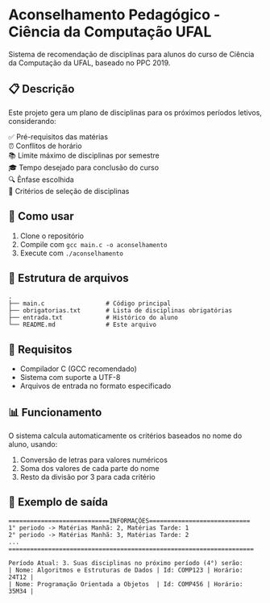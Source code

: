 # Aconselhamento Pedagógico - Ciência da Computação UFAL

Sistema de recomendação de disciplinas para alunos do curso de Ciência da Computação da UFAL, baseado no PPC 2019.

## 📋 Descrição

Este projeto gera um plano de disciplinas para os próximos períodos letivos, considerando:

✅ Pré-requisitos das matérias  
⏰ Conflitos de horário  
📚 Limite máximo de disciplinas por semestre  
🎓 Tempo desejado para conclusão do curso  
🔍 Ênfase escolhida  
📅 Critérios de seleção de disciplinas  

## 🚀 Como usar

1. Clone o repositório
2. Compile com `gcc main.c -o aconselhamento`
3. Execute com `./aconselhamento`

## 📂 Estrutura de arquivos

```
.
├── main.c                 # Código principal
├── obrigatorias.txt       # Lista de disciplinas obrigatórias
├── entrada.txt            # Histórico do aluno
└── README.md              # Este arquivo
```

## 🔧 Requisitos

- Compilador C (GCC recomendado)
- Sistema com suporte a UTF-8
- Arquivos de entrada no formato especificado

## 📊 Funcionamento

O sistema calcula automaticamente os critérios baseados no nome do aluno, usando:

1. Conversão de letras para valores numéricos
2. Soma dos valores de cada parte do nome
3. Resto da divisão por 3 para cada critério

## 📝 Exemplo de saída

```
============================INFORMAÇÕES============================
1° periodo -> Matérias Manhã: 2, Matérias Tarde: 1
2° periodo -> Matérias Manhã: 3, Matérias Tarde: 2
...
====================================================================

Período Atual: 3. Suas disciplinas no próximo período (4°) serão:
| Nome: Algoritmos e Estruturas de Dados | Id: COMP123 | Horário: 24T12 |
| Nome: Programação Orientada a Objetos  | Id: COMP456 | Horário: 35M34 |
```
